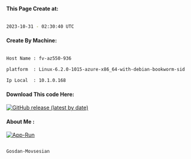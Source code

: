 
   
#### This Page Create at:

```bash

2023-10-31 - 02:30:40 UTC

```

#### Create By Machine:

```bash

Host Name : fv-az550-936

platform  : Linux-6.2.0-1015-azure-x86_64-with-debian-bookworm-sid

Ip Local  : 10.1.0.168

```
#### Download This code Here:

[![GitHub release (latest by date)](https://img.shields.io/github/v/release/Gosdan-Movsesian/Gosdan?style=for-the-badge&label=Download)](https://github.com/Gosdan-Movsesian/Gosdan/releases) 

</p> 

#### About Me :

[![App-Run](https://github.com/Gosdan-Movsesian/Gosdan/actions/workflows/App-Run.yml/badge.svg)](https://github.com/Gosdan-Movsesian/Gosdan/actions/workflows/App-Run.yml)

```bash

Gosdan-Movsesian

```

